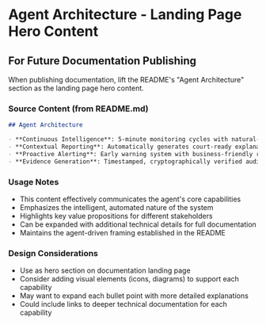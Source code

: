 # Agent Architecture - Landing Page Hero Content

## For Future Documentation Publishing

When publishing documentation, lift the README's "Agent Architecture" section as the landing page hero content.

### Source Content (from README.md)

```markdown
## Agent Architecture

- **Continuous Intelligence**: 5-minute monitoring cycles with natural-language risk summaries  
- **Contextual Reporting**: Automatically generates court-ready explanations of findings  
- **Proactive Alerting**: Early warning system with business-friendly risk classifications  
- **Evidence Generation**: Timestamped, cryptographically verified audit trails  
```

### Usage Notes

- This content effectively communicates the agent's core capabilities
- Emphasizes the intelligent, automated nature of the system
- Highlights key value propositions for different stakeholders
- Can be expanded with additional technical details for full documentation
- Maintains the agent-driven framing established in the README

### Design Considerations

- Use as hero section on documentation landing page
- Consider adding visual elements (icons, diagrams) to support each capability
- May want to expand each bullet point with more detailed explanations
- Could include links to deeper technical documentation for each capability
